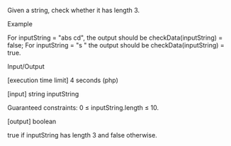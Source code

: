 Given a string, check whether it has length 3.

Example

For inputString = "abs cd", the output should be
checkData(inputString) = false;
For
inputString = "s  "
the output should be
checkData(inputString) = true.

Input/Output

[execution time limit] 4 seconds (php)

[input] string inputString

Guaranteed constraints:
0 ≤ inputString.length ≤ 10.

[output] boolean

true if inputString has length 3 and false otherwise.
